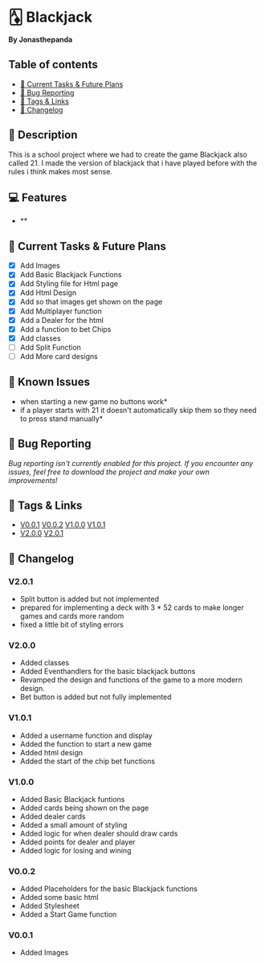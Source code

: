 # 🃁 Blackjack
**By Jonasthepanda**

## Table of contents
- [🔧 Current Tasks & Future Plans](https://github.com/Jonasthepanda67/Blackjack)
- [🐞 Bug Reporting](https://github.com/Jonasthepanda67/Blackjack)
- [🔗 Tags & Links](https://github.com/Jonasthepanda67/Blackjack)
- [📜 Changelog](https://github.com/Jonasthepanda67/Blackjack/tree/main?tab=readme-ov-file#-changelog)

## 📝 Description
This is a school project where we had to create the game Blackjack also called 21. I made the version of blackjack that i have played before with the rules i think makes most sense.

## 💻 Features
- **

## 🔧 Current Tasks & Future Plans
- [X] Add Images
- [X] Add Basic Blackjack Functions
- [X] Add Styling file for Html page
- [X] Add Html Design
- [X] Add so that images get shown on the page
- [X] Add Multiplayer function
- [x] Add a Dealer for the html
- [X] Add a function to bet Chips
- [X] Add classes
- [ ] Add Split Function
- [ ] Add More card designs

## 🚧 Known Issues
* when starting a new game no buttons work*
* if a player starts with 21 it doesn't automatically skip them so they need to press stand manually*

## 🐞 Bug Reporting
*Bug reporting isn't currently enabled for this project. If you encounter any issues, feel free to download the project and make your own improvements!*   

## 🔗 Tags & Links
- [V0.0.1](https://github.com/Jonasthepanda67/Blackjack/releases/tag/V0.0.1)
[V0.0.2](https://github.com/Jonasthepanda67/Blackjack/releases/tag/V0.0.2)
[V1.0.0](https://github.com/Jonasthepanda67/Blackjack/releases/tag/V1.0.0)
[V1.0.1](https://github.com/Jonasthepanda67/Blackjack/releases/tag/V1.0.1)
- [V2.0.0](https://github.com/Jonasthepanda67/Blackjack/releases/tag/V2.0.0)
[V2.0.1](https://github.com/Jonasthepanda67/Blackjack/releases/tag/V2.0.1)

## 📜 Changelog

### **V2.0.1**
- Split button is added but not implemented
- prepared for implementing a deck with 3 * 52 cards to make longer games and cards more random
- fixed a little bit of styling errors

### **V2.0.0**
- Added classes
- Added Eventhandlers for the basic blackjack buttons
- Revamped the design and functions of the game to a more modern design.
- Bet button is added but not fully implemented

### **V1.0.1**
- Added a username function and display
- Added the function to start a new game
- Added html design
- Added the start of the chip bet functions

### **V1.0.0**
- Added Basic Blackjack funtions
- Added cards being shown on the page
- Added dealer cards
- Added a small amount of styling
- Added logic for when dealer should draw cards
- Added points for dealer and player
- Added logic for losing and wining

### **V0.0.2**
- Added Placeholders for the basic Blackjack functions
- Added some basic html
- Added Stylesheet
- Added a Start Game function

### **V0.0.1**
- Added Images
